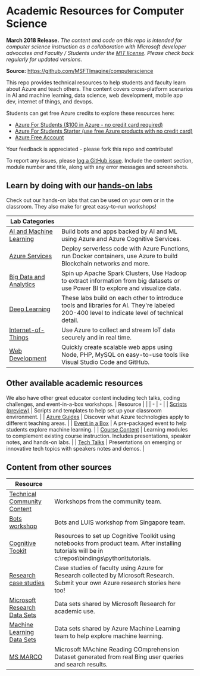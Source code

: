 # Academic Resources for Computer Science

**March 2018 Release.** *The content and code on this repo is intended for computer science instruction as a collaboration with Microsoft developer advocates and Faculty / Students under the [MIT license](LICENSE.md). Please check back regularly for updated versions.*

**Source:** https://github.com/MSFTImagine/computerscience

This repo provides technical resources to help students and faculty learn about Azure and teach others. The content covers cross-platform scenarios in AI and machine learning, data science, web development, mobile app dev, internet of things, and devops.


Students can get free Azure credits to explore these resources here:
* [Azure For Students ($100 in Azure - no credit card required)](https://azure.microsoft.com/en-us/free/students/)
* [Azure For Students Starter (use free Azure products with no credit card)](https://azure.microsoft.com/en-us/free/students-starter-faq/)
* [Azure Free Account](https://azure.microsoft.com/en-us/free/)

Your feedback is appreciated - please fork this repo and contribute!

To report any issues, please [log a GitHub issue](Issues). Include the content section, module number and title, along with any error messages and screenshots.

## Learn by doing with our [hands-on labs](Labs)
Check out our hands-on labs that can be used on your own or in the classroom. They also make for great easy-to-run workshops!

| Lab Categories | |
| - | - |
| [AI and Machine Learning](Labs/AI%20and%20Machine%20Learning) | Build bots and apps backed by AI and ML using Azure and Azure Cognitive Services. |
| [Azure Services](Labs/Azure%20Services) | Deploy serverless code with Azure Functions, run Docker containers, use Azure to build Blockchain networks and more. |
| [Big Data and Analytics](Labs/Big%20Data%20and%20Analytics) | Spin up Apache Spark Clusters, Use Hadoop to extract information from big datasets or use Power BI to explore and visualize data. |
| [Deep Learning](Labs/Deep%20Learning) | These labs build on each other to introduce tools and libraries for AI. They're labeled 200-400 level to indicate level of technical detail. |
| [Internet-of-Things](Labs/Internet-of-Things) | Use Azure to collect and stream IoT data securely and in real time. |
| [Web Development](Labs/Web%20Development) | Quickly create scalable web apps using Node, PHP, MySQL on easy-to-use tools like Visual Studio Code and GitHub. |

## Other available academic resources
We also have other great educator content including tech talks, coding challenges, and event-in-a-box workshops.
| Resource | |
| - | - |
| [Scripts (preview)](Educator%20Content/Scripts) | Scripts and templates to help set up your classroom environment. |
| [Azure Guides](Educator%20Content/Azure%20Guides) | Discover what Azure technologies apply to different teaching areas. |
| [Event in a Box](Educator%20Content/Event-In-Box/Machine%20Learning%20Challenge) | A pre-packaged event to help students explore machine learning. |
| [Course Content](Educator%20Content/Complimentary%20Course%20Content) | Learning modules to complement existing course instruction. Includes presentations, speaker notes, and hands-on labs. |
| [Tech Talks](Educator%20Content/Tech%20Talks) | Presentations on emerging or innovative tech topics with speakers notes and demos. |

## Content from other sources
| Resource | |
| - | - |
| [Technical Community Content](https://github.com/Microsoft/TechnicalCommunityContent) | Workshops from the community team. |
| [Bots workshop](http://aka.ms/NUSworkshop) | Bots and LUIS workshop from Singapore team. |
| [Cognitive Tookit](https://github.com/Microsoft/CNTK/wiki/Setup-Windows-Binary-Script) | Resources to set up Cognitive Toolkit using notebooks from product team. After installing tutorials will be in c:\repos\bindings\python\tutorials. |
| [Research case studies](https://www.microsoft.com/en-us/research/academic-program/microsoft-azure-for-research/) | Case studies of faculty using Azure for Research collected by Microsoft Research. Submit your own Azure research stories here too! |
| [Microsoft Research Data Sets](http://aka.ms/datascience) | Data sets shared by Microsoft Research for academic use. |
| [Machine Learning Data Sets](https://docs.microsoft.com/en-us/azure/machine-learning/machine-learning-use-sample-datasets) | Data sets shared by Azure Machine Learning team to help explore machine learning. |
| [MS MARCO](https://github.com/MSFTImagine/computerscience/blob/master/www.msmarco.org) | Microsoft MAchine Reading COmprehension Dataset generated from real Bing user queries and search results. |